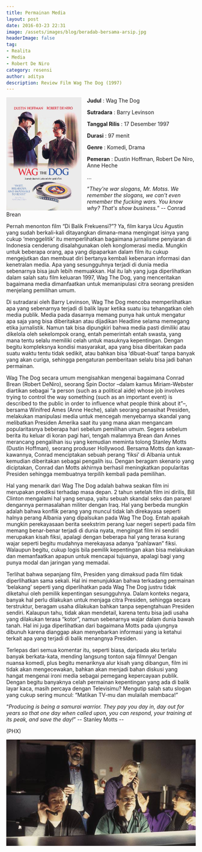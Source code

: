 ```yaml
---
title: Permainan Media
layout: post
date: 2016-03-23 22:31
image: /assets/images/blog/beradab-bersama-arsip.jpg
headerImage: false
tag:
- Realita
- Media
- Robert De Niro
category: resensi
author: aditya
description: Review Film Wag The Dog (1997)
---
```


<img class="image" src="/assets/images/film/wag-the-dog.jpg" alt="cover film Wag The Dog" height="300px" align="left" style="PADDING-RIGHT: 15px;">

__Judul__                   : Wag The Dog

__Sutradara__            : Barry Levinson

__Tanggal Rilis__       : 17 Desember 1997

__Durasi__                 : 97 menit

__Genre__                 : Komedi, Drama

__Pemeran__             : Dustin Hoffman, Robert De Niro, Anne Heche

...

“_They're war slogans, Mr. Motss. We remember the slogans, we can't even remember the fucking wars. You know why? That's show business._” -- Conrad Brean 

Pernah menonton film “Di Balik Frekuensi?”? Ya, film karya Ucu Agustin yang sudah berkali-kali ditayangkan dimana-mana mengingat isinya yang cukup ‘menggelitik’ itu memperlihatkan bagaimana jurnalisme penyiaran di Indonesia cenderung disalahgunakan oleh konglomerasi media. Mungkin untuk beberapa orang, apa yang dipaparkan dalam film itu cukup mengejutkan dan membuat diri bertanya kembali kebenaran informasi dan kenetralan media. Apa yang sesungguhnya terjadi di dunia media sebenarnya bisa jauh lebih memuakkan. Hal itu lah yang juga diperlihatkan dalam salah satu film keluaran 1997, Wag The Dog, yang menceritakan bagaimana media dimanfaatkan untuk memanipulasi citra seorang presiden menjelang pemilihan umum.

Di sutradarai oleh Barry Levinson, Wag The Dog mencoba memperlihatkan apa yang sebenarnya terjadi di balik layar ketika suatu isu tehangatkan oleh media publik. Media pada dasarnya memang punya hak untuk mengatur apa saja yang bisa diberitakan atau dijadikan Headline selama memegang etika jurnalistik. Namun tak bisa dipungkiri bahwa media pasti dimiliki atau dikelola oleh sekelompok orang, entah pemerintah entah swasta, yang mana tentu selalu memiliki celah untuk masuknya kepentingan. Dengan begitu kompleksnya kondisi masyarakat, apa yang bisa diberitakan pada suatu waktu tentu tidak sedikit, atau bahkan bisa ‘dibuat-buat’ tanpa banyak yang akan curiga, sehingga pengaturan pemberitaan selalu bisa jadi bahan permainan. 

Wag The Dog secara umum mengisahkan mengenai bagaimana Conrad Brean (Robert DeNiro), seorang Spin Doctor –dalam kamus Miriam-Webster diartikan sebagai “a person (such as a political aide) whose job involves trying to control the way something (such as an important event) is described to the public in order to influence what people think about it”–, bersama Winifred Ames (Anne Heche), salah seorang penasihat Presiden, melakukan manipulasi media untuk mencegah menyebarnya skandal yang melibatkan Presiden Amerika saat itu yang mana akan mengancam popularitasnya beberapa hari sebelum pemilihan umum. Segera sebelum berita itu keluar di koran pagi hari, tengah malamnya Brean dan Annes merancang pengalihan isu yang kemudian meminta tolong Stanley Motts (Dustin Hoffman), seorang produser Hollywood. Bersama Motts dan kawan-kawannya, Conrad menciptakan sebuah perang ‘fiksi’ di Albania untuk kemudian diberitakan sebagai pengalih isu. Dengan beragam skenario yang diciptakan, Conrad dan Motts akhirnya berhasil meningkatkan popularitas Presiden sehingga membuatnya terpilih kembali pada pemilihan.

Hal yang menarik dari Wag The Dog adalah bahwa seakan film ini merupakan prediksi terhadap masa depan. 2 tahun setelah film ini dirilis, Bill Clinton mengalami hal yang serupa, yaitu sebuah skandal seks dan pararel dengannya permasalahan militer dengan Iraq. Hal yang berbeda mungkin adalah bahwa konflik perang yang muncul tidak lah direkayasa seperti halnya perang Albania yang dipalsukan pada Wag The Dog. Entah apakah mungkin perekayasaan berita seekstrim perang luar negeri seperti pada film memang benar-benar terjadi di dunia nyata, mengingat film ini sendiri merupakan kisah fiksi, apalagi dengan beberapa hal yang terasa kurang wajar seperti begitu mudahnya merekayasa adanya “pahlawan” fiksi. Walaupun begitu, cukup logis bila pemilik kepentingan akan bisa melakukan dan memanfaatkan apapun untuk mencapai tujuanya, apalagi bagi yang punya modal dan jaringan yang memadai. 

Terlihat bahwa sepanjang film, Presiden yang dimaksud pada film tidak diperlihatkan sama sekali. Hal ini menunjukkan bahwa terkadang permainan ‘belakang’ seperti yang diperlihatkan pada Wag The Dog justru tidak diketahui oleh pemilik kepentingan sesungguhnya. Dalam konteks negara, banyak hal perlu dilakukan untuk menjaga citra Presiden, sehingga secara terstruktur, beragam usaha dilakukan bahkan tanpa sepengtahuan Presiden sendiri. Kalaupun tahu, tidak akan mendetail, karena tentu bisa jadi usaha yang dilakukan terasa “kotor”, namun sebenarnya wajar dalam dunia bawah tanah. Hal ini juga diperlihatkan dari bagaimana Motts pada ujungnya dibunuh karena dianggap akan menyebarkan informasi yang ia ketahui terkait apa yang terjadi di balik menangnya Presiden.

Terlepas dari semua komentar itu, seperti biasa, daripada aku terlalu banyak berkata-kata, mending langsung tonton saja filmnya! Dengan nuansa komedi, plus begitu menariknya alur kisah yang dibangun, film ini tidak akan mengecewakan, bahkan akan menjadi bahan diskusi yang hangat mengenai ironi media sebagai pemegang kepercayaan publik. Dengan begitu banyaknya celah permainan kepentingan yang ada di balik layar kaca, masih percaya dengan Televisimu? Mengutip salah satu slogan yang cukup sering muncul: “Matikan TV-mu dan mulailah membaca!”

“_Producing is being a samurai warrior. They pay you day in, day out for years so that one day when called upon, you can respond, your training at its peak, and save the day!_” -- Stanley Motts --

(PHX)

<img class="image" src="/assets/images/film/wag-the-dog-1.jpg" alt=""> 